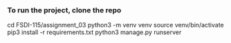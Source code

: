 
### To run the project, clone the repo
cd FSDI-115/assignment_03
python3 -m venv venv
source venv/bin/activate
pip3 install -r requirements.txt
python3 manage.py runserver